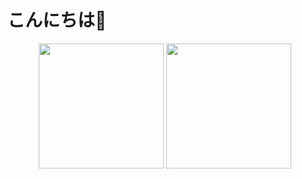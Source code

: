 # こんにちは👋

<p align="center">
  <img src="https://github-readme-stats-delta-plum-94.vercel.app/api?username=hhh67&count_private=true&show_icons=true&theme=tokyonight" height="200">
  <img src="https://github-readme-stats-delta-plum-94.vercel.app/api/top-langs/?username=hhh67&theme=tokyonight" height="200">
</p>

